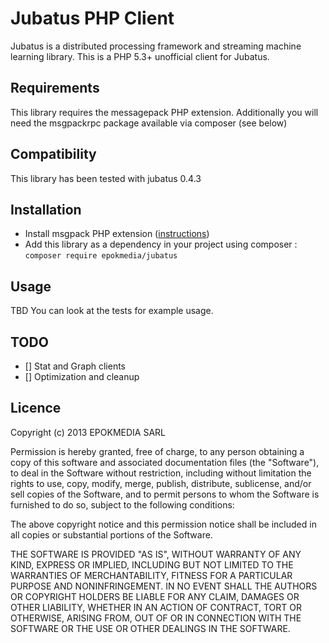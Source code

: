 # Jubatus PHP Client

Jubatus is a distributed processing framework and streaming machine learning library.
This is a PHP 5.3+ unofficial client for Jubatus.

## Requirements

This library requires the messagepack PHP extension.
Additionally you will need the msgpackrpc package available via composer (see below)

## Compatibility

This library has been tested with jubatus 0.4.3

## Installation

- Install msgpack PHP extension ([instructions](http://wiki.msgpack.org/display/MSGPACK/QuickStart+for+PHP))
- Add this library as a dependency in your project using composer : `composer require epokmedia/jubatus`

## Usage

TBD
You can look at the tests for example usage.

## TODO

- [] Stat and Graph clients
- [] Optimization and cleanup

## Licence

Copyright (c) 2013 EPOKMEDIA SARL

Permission is hereby granted, free of charge, to any person obtaining a copy of this software and associated documentation files (the "Software"), to deal in the Software without restriction, including without limitation the rights to use, copy, modify, merge, publish, distribute, sublicense, and/or sell copies of the Software, and to permit persons to whom the Software is furnished to do so, subject to the following conditions:

The above copyright notice and this permission notice shall be included in all copies or substantial portions of the Software.

THE SOFTWARE IS PROVIDED "AS IS", WITHOUT WARRANTY OF ANY KIND, EXPRESS OR IMPLIED, INCLUDING BUT NOT LIMITED TO THE WARRANTIES OF MERCHANTABILITY, FITNESS FOR A PARTICULAR PURPOSE AND NONINFRINGEMENT. IN NO EVENT SHALL THE AUTHORS OR COPYRIGHT HOLDERS BE LIABLE FOR ANY CLAIM, DAMAGES OR OTHER LIABILITY, WHETHER IN AN ACTION OF CONTRACT, TORT OR OTHERWISE, ARISING FROM, OUT OF OR IN CONNECTION WITH THE SOFTWARE OR THE USE OR OTHER DEALINGS IN THE SOFTWARE.
